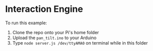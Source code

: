# Interaction Engine

To run this example:

1. Clone the repo onto your Pi's home folder
2. Upload the `pan_tilt.ino` to your Arduino
3. Type `node server.js /dev/ttyAMA0` on terminal while in this folder